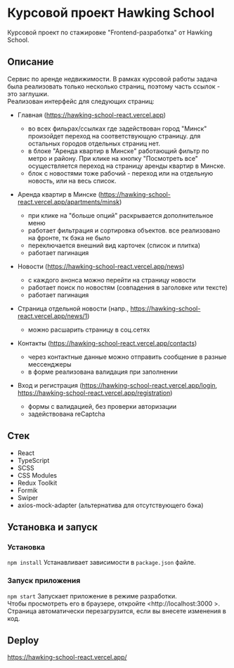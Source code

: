 # Курсовой проект Hawking School  
Курсовой проект по стажировке "Frontend-разработка" от Hawking School.  

## Описание  
Сервис по аренде недвижимости. В рамках курсовой работы задача была реализовать только несколько страниц, поэтому часть ссылок - это заглушки.  
Реализован интерфейс для следующих страниц:

* Главная (https://hawking-school-react.vercel.app)
    - во всех фильрах/ссылках где задействован город "Минск" произойдет переход на соответствующую страницу. для остальных городов отдельных страниц нет.
    - в блоке "Аренда квартир в Минске" работающий фильтр по метро и району. При клике на кнопку "Посмотреть все" осуществляется переход на страницу аренды квартир в Минске.
    - блок с новостями тоже рабочий - переход или на отдельную новость, или на весь список.

* Аренда квартир в Минске (https://hawking-school-react.vercel.app/apartments/minsk)
    - при клике на "больше опций" раскрывается дополнительное меню
    - работает фильтрация и сортировка объектов. все реализовано на фронте, тк бэка не было
    - переключается внешний вид карточек (список и плитка)
    - работает пагинация

* Новости (https://hawking-school-react.vercel.app/news)
    - с каждого анонса можно перейти на страницу новости
    - работает поиск по новостям (совпадения в заголовке или тексте)
    - работает пагинация

* Страница отдельной новости (напр., https://hawking-school-react.vercel.app/news/1)
    - можно расшарить страницу в соц.сетях

* Контакты (https://hawking-school-react.vercel.app/contacts)
    - через контактные данные можно отправить сообщение в разные мессенджеры
    - в форме реализована валидация при заполнении

* Вход и регистрация (https://hawking-school-react.vercel.app/login, https://hawking-school-react.vercel.app/registration)
    - формы с валидацией, без проверки авторизации
    - задействована reCaptcha

## Стек  
* React
* TypeScript
* SCSS
* CSS Modules
* Redux Toolkit
* Formik
* Swiper
* axios-mock-adapter (альтернатива для отсутствующего бэка)

## Установка и запуск  
### Установка
`npm install`
Устанавливает зависимости в `package.json` файле.

### Запуск приложения  
`npm start`
Запускает приложение в режиме разработки.  
Чтобы просмотреть его в браузере, откройте <http://localhost:3000 >. Страница автоматически перезагрузится, если вы внесете изменения в код.


## Deploy  
https://hawking-school-react.vercel.app/

